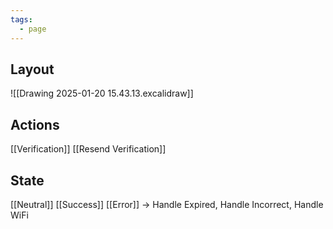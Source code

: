 ```yaml
---
tags:
  - page
---
```


## Layout

![[Drawing 2025-01-20 15.43.13.excalidraw]]
## Actions

[[Verification]]
[[Resend Verification]]
## State

[[Neutral]]
[[Success]]
[[Error]] -> Handle Expired, Handle Incorrect, Handle WiFi
